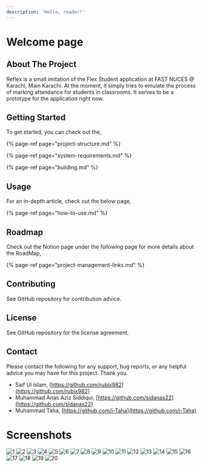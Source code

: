 ```yaml
---
description: 'Hello, reader!'
---
```


# Welcome page

## About The Project

Reflex is a small imitation of the Flex Student application at FAST NUCES @ Karachi, Main Karachi. At the moment, it simply tries to emulate the process of marking attendance for students in classrooms. It serves to be a prototype for the application right now.

## Getting Started

To get started, you can check out the,

{% page-ref page="project-structure.md" %}

{% page-ref page="system-requirements.md" %}

{% page-ref page="building.md" %}

## Usage

For an in-depth article, check out the below page,

{% page-ref page="how-to-use.md" %}

## Roadmap

Check out the Notion page under the following page for more details about the RoadMap,

{% page-ref page="project-management-links.md" %}

## Contributing

See GitHub repository for contribution advice.

## License

See GitHub repository for the license agreement.

## Contact

Please contact the following for any support, bug reports, or any helpful advice you may have for this project. Thank you.

* Saif Ul Islam, [https://github.com/rubix982](https://github.com/rubix982)
* Muhammad Anas Aziz Siddiqui, [https://github.com/sidanas22](https://github.com/sidanas22)
* Muhammad Taha, [https://github.com/i-Taha](https://github.com/i-Taha)

# Screenshots

![1](https://raw.githubusercontent.com/Rubix982/Reflex/main/docs/screenshots/1.png)
![2](https://raw.githubusercontent.com/Rubix982/Reflex/main/docs/screenshots/2.png)
![3](https://raw.githubusercontent.com/Rubix982/Reflex/main/docs/screenshots/3.png)
![4](https://raw.githubusercontent.com/Rubix982/Reflex/main/docs/screenshots/4.png)
![5](https://raw.githubusercontent.com/Rubix982/Reflex/main/docs/screenshots/5.png)
![6](https://raw.githubusercontent.com/Rubix982/Reflex/main/docs/screenshots/6.png)
![7](https://raw.githubusercontent.com/Rubix982/Reflex/main/docs/screenshots/7.png)
![8](https://raw.githubusercontent.com/Rubix982/Reflex/main/docs/screenshots/8.png)
![9](https://raw.githubusercontent.com/Rubix982/Reflex/main/docs/screenshots/9.png)
![10](https://raw.githubusercontent.com/Rubix982/Reflex/main/docs/screenshots/10.png)
![11](https://raw.githubusercontent.com/Rubix982/Reflex/main/docs/screenshots/11.png)
![12](https://raw.githubusercontent.com/Rubix982/Reflex/main/docs/screenshots/12.png)
![13](https://raw.githubusercontent.com/Rubix982/Reflex/main/docs/screenshots/13.png)
![14](https://raw.githubusercontent.com/Rubix982/Reflex/main/docs/screenshots/14.png)
![15](https://raw.githubusercontent.com/Rubix982/Reflex/main/docs/screenshots/15.png)
![16](https://raw.githubusercontent.com/Rubix982/Reflex/main/docs/screenshots/16.png)
![17](https://raw.githubusercontent.com/Rubix982/Reflex/main/docs/screenshots/17.png)
![18](https://raw.githubusercontent.com/Rubix982/Reflex/main/docs/screenshots/18.png)
![19](https://raw.githubusercontent.com/Rubix982/Reflex/main/docs/screenshots/19.png)
![20](https://raw.githubusercontent.com/Rubix982/Reflex/main/docs/screenshots/20.png)

